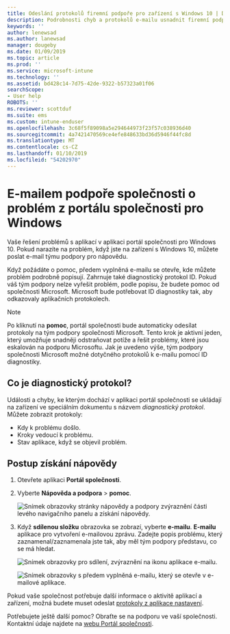 ```yaml
---
title: Odeslání protokolů firemní podpoře pro zařízení s Windows 10 | Dokumentace Microsoftu
description: Podrobnosti chyb a protokolů e-mailu usnadnit firemní podpoře opravit problémy s aplikací
keywords: ''
author: lenewsad
ms.author: lanewsad
manager: dougeby
ms.date: 01/09/2019
ms.topic: article
ms.prod: ''
ms.service: microsoft-intune
ms.technology: ''
ms.assetid: bd428c14-7d75-42de-9322-b57323a01f06
searchScope:
- User help
ROBOTS: ''
ms.reviewer: scottduf
ms.suite: ems
ms.custom: intune-enduser
ms.openlocfilehash: 3c68f5f89098a5e294644973f23f57c038936d40
ms.sourcegitcommit: 4a7421470569ce4efe848633bd36d5946f44fc8d
ms.translationtype: MT
ms.contentlocale: cs-CZ
ms.lasthandoff: 01/10/2019
ms.locfileid: "54202970"
---
```

# <a name="email-your-company-support-about-problem-from-company-portal-for-windows"></a>E-mailem podpoře společnosti o problém z portálu společnosti pro Windows

Vaše řešení problémů s aplikací v aplikaci portál společnosti pro Windows 10. Pokud narazíte na problém, když jste na zařízení s Windows 10, můžete poslat e-mail týmu podpory pro nápovědu. 

Když požádáte o pomoc, předem vyplněná e-mailu se otevře, kde můžete problém podrobně popisují. Zahrnuje také diagnostický protokol ID. Pokud váš tým podpory nelze vyřešit problém, podle popisu, že budete pomoc od společnosti Microsoft. Microsoft bude potřebovat ID diagnostiky tak, aby odkazovaly aplikačních protokolech.   


> [!Note]       
> Po kliknutí na **pomoc**, portál společnosti bude automaticky odesílat protokoly na tým podpory společnosti Microsoft. Tento krok je aktivní jeden, který umožňuje snadněji odstraňovat potíže a řešit problémy, které jsou eskalován na podporu Microsoftu. Jak je uvedeno výše, tým podpory společnosti Microsoft možné dotyčného protokolů k e-mailu pomocí ID diagnostiky.  

## <a name="what-is-a-diagnostic-log"></a>Co je diagnostický protokol?

Události a chyby, ke kterým dochází v aplikaci portál společnosti se ukládají na zařízení ve speciálním dokumentu s názvem _diagnostický protokol_. Můžete zobrazit protokoly:  
* Kdy k problému došlo.  
* Kroky vedoucí k problému.  
* Stav aplikace, když se objevil problém.   

## <a name="steps-to-get-help"></a>Postup získání nápovědy  

1. Otevřete aplikaci **Portál společnosti**.
2. Vyberte **Nápověda a podpora** > **pomoc**.  

   ![Snímek obrazovky stránky nápovědy a podpory zvýraznění části levého navigačního panelu a získání nápovědy.](./media/1812_UCP_Help_Support_Get_Help_Logs.png)    

3. Když **sdílenou složku** obrazovka se zobrazí, vyberte **e-mailu**. **E-mailu** aplikace pro vytvoření e-mailovou zprávu. Zadejte popis problému, který zaznamenal/zaznamenala jste tak, aby měl tým podpory představu, co se má hledat.  

   ![Snímek obrazovky pro sdílení, zvýraznění na ikonu aplikace e-mailu.](./media/1811_Mail_Logs_Windows_CPapp.png)  


   ![Snímek obrazovky s předem vyplněná e-mailu, který se otevře v e-mailové aplikace.](./media/1811_Get_Help_Email_Windows_CPapp.png)  

Pokud vaše společnost potřebuje další informace o aktivitě aplikací a zařízení, možná budete muset odeslat [protokoly z aplikace nastavení](send-logs-to-your-it-admin-settings-windows.md).  

Potřebujete ještě další pomoc? Obraťte se na podporu ve vaší společnosti. Kontaktní údaje najdete na [webu Portál společnosti](https://go.microsoft.com/fwlink/?linkid=2010980).  
